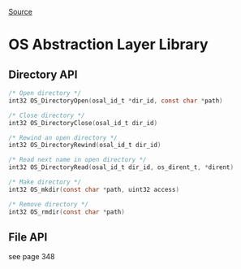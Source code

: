 [Source](https://github.com/nasa/cFE/blob/gh-pages/cfe-usersguide.pdf)

# OS Abstraction Layer Library
## Directory API
```c
/* Open directory */
int32 OS_DirectoryOpen(osal_id_t *dir_id, const char *path)

/* Close directory */
int32 OS_DirectoryClose(osal_id_t dir_id)

/* Rewind an open directory */
int32 OS_DirectoryRewind(osal_id_t dir_id)

/* Read next name in open directory */
int32 OS_DirectoryRead(osal_id_t dir_id, os_dirent_t, *dirent)

/* Make directory */
int32 OS_mkdir(const char *path, uint32 access)

/* Remove directory */
int32 OS_rmdir(const char *path)
```
## File API
see page 348